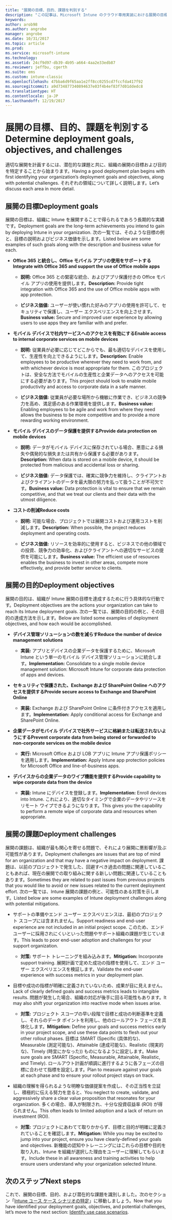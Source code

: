 ```yaml
---
title: "展開の目標、目的、課題を判別する"
description: "この記事は、Microsoft Intune のクラウド専用実装における展開の目標、目的、課題の判別に役立ちます。"
keywords: 
author: arob98
ms.author: angrobe
manager: angrobe
ms.date: 10/31/2017
ms.topic: article
ms.prod: 
ms.service: microsoft-intune
ms.technology: 
ms.assetid: 24cf9d97-db39-4b95-a664-4aa2e33edb87
ms.reviewer: jeffbu, cgerth
ms.suite: ems
ms.custom: intune-classic
ms.openlocfilehash: 47bba6d9f65aa1e2ff8cc0255cd7fccfda417f92
ms.sourcegitcommit: a9d734877340894637e03f4b4ef83f7d01ddedc8
ms.translationtype: HT
ms.contentlocale: ja-JP
ms.lasthandoff: 12/19/2017
---
```

# <a name="determine-deployment-goals-objectives-and-challenges"></a><span data-ttu-id="92847-103">展開の目標、目的、課題を判別する</span><span class="sxs-lookup"><span data-stu-id="92847-103">Determine deployment goals, objectives, and challenges</span></span>

<span data-ttu-id="92847-104">適切な展開を計画するには、潜在的な課題と共に、組織の展開の目標および目的を特定することから始まります。</span><span class="sxs-lookup"><span data-stu-id="92847-104">Having a good deployment plan begins with first identifying your organization’s deployment goals and objectives, along with potential challenges.</span></span> <span data-ttu-id="92847-105">それぞれの領域について詳しく説明します。</span><span class="sxs-lookup"><span data-stu-id="92847-105">Let’s discuss each area in more detail.</span></span>

## <a name="deployment-goals"></a><span data-ttu-id="92847-106">展開の目標</span><span class="sxs-lookup"><span data-stu-id="92847-106">Deployment goals</span></span>

<span data-ttu-id="92847-107">展開の目標は、組織に Intune を展開することで得られるであろう長期的な実績です。</span><span class="sxs-lookup"><span data-stu-id="92847-107">Deployment goals are the long-term achievements you intend to gain by deploying Intune in your organization.</span></span> <span data-ttu-id="92847-108">次の一覧では、そのような目標の例と、目標の説明およびビジネス価値を示します。</span><span class="sxs-lookup"><span data-stu-id="92847-108">Listed below are some examples of such goals along with the description and business value for each.</span></span>

-   <span data-ttu-id="92847-109">**Office 365 と統合し、Office モバイル アプリの使用をサポートする**</span><span class="sxs-lookup"><span data-stu-id="92847-109">**Integrate with Office 365 and support the use of Office mobile apps**</span></span>

    -   <span data-ttu-id="92847-110">**説明:** Office 365 との緊密な統合、およびアプリ保護付きの Office モバイル アプリの使用を提供します。</span><span class="sxs-lookup"><span data-stu-id="92847-110">**Description:** Provide tight integration with Office 365 and the use of Office mobile apps with app protection.</span></span>

    -   <span data-ttu-id="92847-111">**ビジネス価値:** ユーザーが使い慣れた好みのアプリの使用を許可して、セキュリティで保護し、ユーザー エクスペリエンスを向上させます。</span><span class="sxs-lookup"><span data-stu-id="92847-111">**Business value:** Secure and improved user experience by allowing users to use apps they are familiar with and prefer.</span></span>

-   <span data-ttu-id="92847-112">**モバイル デバイスで社内サービスへのアクセスを有効にする**</span><span class="sxs-lookup"><span data-stu-id="92847-112">**Enable access to internal corporate services on mobile devices**</span></span>

    -   <span data-ttu-id="92847-113">**説明:** 従業員が必要に応じてどこからでも、最も適切なデバイスを使用して、生産性を向上できるようにします。</span><span class="sxs-lookup"><span data-stu-id="92847-113">**Description:** Enable employees to be productive wherever they need to work from, and with whichever device is most appropriate for them.</span></span> <span data-ttu-id="92847-114">このプロジェクトは、安全な方法でモバイルの生産性と企業データへのアクセスを可能にする必要があります。</span><span class="sxs-lookup"><span data-stu-id="92847-114">This project should look to enable mobile productivity and access to corporate data in a safe manner.</span></span>

    -   <span data-ttu-id="92847-115">**ビジネス価値:** 従業員が必要な場所から機敏に作業でき、ビジネスの競争力を高め、満足感のある作業環境を提供します。</span><span class="sxs-lookup"><span data-stu-id="92847-115">**Business value:** Enabling employees to be agile and work from where they need allows the business to be more competitive and to provide a more rewarding working environment.</span></span>

-   <span data-ttu-id="92847-116">**モバイル デバイスのデータ保護を提供する**</span><span class="sxs-lookup"><span data-stu-id="92847-116">**Provide data protection on mobile devices**</span></span>

    -   <span data-ttu-id="92847-117">**説明:** データがモバイル デバイスに保存されている場合、悪意による損失や偶発的な損失または共有から保護する必要があります。</span><span class="sxs-lookup"><span data-stu-id="92847-117">**Description:** When data is stored on a mobile device, it should be protected from malicious and accidental loss or sharing.</span></span>

    -   <span data-ttu-id="92847-118">**ビジネス価値:** データ保護では、確実に競争力を維持し、クライアントおよびクライアントのデータを最大限の努力を払って扱うことが不可欠です。</span><span class="sxs-lookup"><span data-stu-id="92847-118">**Business value:** Data protection is vital to ensure that we remain competitive, and that we treat our clients and their data with the utmost diligence.</span></span>

-   <span data-ttu-id="92847-119">**コストの削減**</span><span class="sxs-lookup"><span data-stu-id="92847-119">**Reduce costs**</span></span>

    -   <span data-ttu-id="92847-120">**説明:** 可能な場合、プロジェクトでは展開コストおよび運用コストを削減します。</span><span class="sxs-lookup"><span data-stu-id="92847-120">**Description:** When possible, the project reduces deployment and operating costs.</span></span>

    -    <span data-ttu-id="92847-121">**ビジネス価値:** リソースを効率的に使用すると、ビジネスでの他の領域での投資、競争力の効率化、およびクライアントへの適切なサービスの提供を可能にします。</span><span class="sxs-lookup"><span data-stu-id="92847-121">**Business value:** The efficient use of resources enables the business to invest in other areas, compete more effectively, and provide better service to clients.</span></span>

## <a name="deployment-objectives"></a><span data-ttu-id="92847-122">展開の目的</span><span class="sxs-lookup"><span data-stu-id="92847-122">Deployment objectives</span></span>

<span data-ttu-id="92847-123">展開の目的は、組織が Intune 展開の目標を達成するために行う具体的な行動です。</span><span class="sxs-lookup"><span data-stu-id="92847-123">Deployment objectives are the actions your organization can take to reach its Intune deployment goals.</span></span> <span data-ttu-id="92847-124">次の一覧では、展開の目的の例と、その目的の達成方法を示します。</span><span class="sxs-lookup"><span data-stu-id="92847-124">Below are listed some examples of deployment objectives, and how each would be accomplished.</span></span>

-   <span data-ttu-id="92847-125">**デバイス管理ソリューションの数を減らす**</span><span class="sxs-lookup"><span data-stu-id="92847-125">**Reduce the number of device management solutions**</span></span>

    -   <span data-ttu-id="92847-126">**実装:** アプリとデバイスの企業データを保護するために、Microsoft Intune という単一のモバイル デバイス管理ソリューションに統合します。</span><span class="sxs-lookup"><span data-stu-id="92847-126">**Implementation:** Consolidate to a single mobile device management solution: Microsoft Intune for corporate data protection of apps and devices.</span></span>

-   <span data-ttu-id="92847-127">**セキュリティで保護された、Exchange および SharePoint Online へのアクセスを提供する**</span><span class="sxs-lookup"><span data-stu-id="92847-127">**Provide secure access to Exchange and SharePoint Online**</span></span>

    -   <span data-ttu-id="92847-128">**実装:** Exchange および SharePoint Online に条件付きアクセスを適用します。</span><span class="sxs-lookup"><span data-stu-id="92847-128">**Implementation:** Apply conditional access for Exchange and SharePoint Online.</span></span>

-   <span data-ttu-id="92847-129">**企業データがモバイル デバイスで社外サービスに格納または転送されないようにする**</span><span class="sxs-lookup"><span data-stu-id="92847-129">**Prevent corporate data from being stored or forwarded to non-corporate services on the mobile device**</span></span>

    -   <span data-ttu-id="92847-130">**実行:** Microsoft Office および LOB アプリに Intune アプリ保護ポリシーを適用します。</span><span class="sxs-lookup"><span data-stu-id="92847-130">**Implementation:** Apply Intune app protection policies for Microsoft Office and line-of-business apps.</span></span>

-   <span data-ttu-id="92847-131">**デバイスからの企業データのワイプ機能を提供する**</span><span class="sxs-lookup"><span data-stu-id="92847-131">**Provide capability to wipe corporate data from the device**</span></span>

    -   <span data-ttu-id="92847-132">**実装:** Intune にデバイスを登録します。</span><span class="sxs-lookup"><span data-stu-id="92847-132">**Implementation:** Enroll devices into Intune.</span></span> <span data-ttu-id="92847-133">これにより、適切なタイミングで企業のデータやリソースをリモート ワイプできるようになります。</span><span class="sxs-lookup"><span data-stu-id="92847-133">This gives you the capability to perform a remote wipe of corporate data and resources when appropriate.</span></span>

## <a name="deployment-challenges"></a><span data-ttu-id="92847-134">展開の課題</span><span class="sxs-lookup"><span data-stu-id="92847-134">Deployment challenges</span></span>

<span data-ttu-id="92847-135">展開の課題は、組織が最も関心を寄せる問題で、それにより展開に悪影響が及ぶ可能性があります。</span><span class="sxs-lookup"><span data-stu-id="92847-135">Deployment challenges are issues that are top of mind for an organization and that may have a negative impact on deployment.</span></span> <span data-ttu-id="92847-136">課題は、以前のプロジェクトで発生した、回避すべき過去の問題に関連していることもあれば、現在の展開での取り組みに関する新しい問題に関連していることもあります。</span><span class="sxs-lookup"><span data-stu-id="92847-136">Sometimes they are related to past issues from previous projects that you would like to avoid or new issues related to the current deployment effort.</span></span> <span data-ttu-id="92847-137">次の一覧では、Intune 展開の課題の例と、可能性のある対策を示します。</span><span class="sxs-lookup"><span data-stu-id="92847-137">Listed below are some examples of Intune deployment challenges along with potential mitigations.</span></span>

-   <span data-ttu-id="92847-138">サポートの準備やエンド ユーザー エクスペリエンスは、最初のプロジェクト スコープには含まれません。</span><span class="sxs-lookup"><span data-stu-id="92847-138">Support readiness and end-user experience are not included in an initial project scope.</span></span> <span data-ttu-id="92847-139">このため、エンド ユーザーに採用されにくいといった問題やサポート組織の課題が生じています。</span><span class="sxs-lookup"><span data-stu-id="92847-139">This leads to poor end-user adoption and challenges for your support organization.</span></span>

    -   <span data-ttu-id="92847-140">**対策:** サポート トレーニングを組み込みます。</span><span class="sxs-lookup"><span data-stu-id="92847-140">**Mitigation:** Incorporate support training.</span></span> <span data-ttu-id="92847-141">展開計画で定めた成功の指標を使用して、エンド ユーザー エクスペリエンスを検証します。</span><span class="sxs-lookup"><span data-stu-id="92847-141">Validate the end-user experience with success metrics in your deployment plan.</span></span>

-   <span data-ttu-id="92847-142">目標や成功の指標が明確に定義されていないため、成果が目に見えません。</span><span class="sxs-lookup"><span data-stu-id="92847-142">Lack of clearly defined goals and success metrics leads to intangible results.</span></span> <span data-ttu-id="92847-143">問題が発生した場合、組織の対応が後手に回る可能性もあります。</span><span class="sxs-lookup"><span data-stu-id="92847-143">It may also shift your organization into reactive mode when issues arise.</span></span>

    -   <span data-ttu-id="92847-144">**対策:** プロジェクト スコープの早い段階で目標と成功の判断基準を定義し、それらのデータ ポイントを利用し、他のロールアウト フェーズを具体化します。</span><span class="sxs-lookup"><span data-stu-id="92847-144">**Mitigation:** Define your goals and success metrics early in your project scope, and use these data points to flesh out your other rollout phases.</span></span> <span data-ttu-id="92847-145">目標は SMART (Specific (具体的な)、Measurable (測定可能な)、Attainable (達成可能な)、Realistic (現実的な)、Timely (時宜にかなった)) ものになるように設定します。</span><span class="sxs-lookup"><span data-stu-id="92847-145">Make sure goals are SMART (Specific, Measurable, Attainable, Realistic, and Timely).</span></span> <span data-ttu-id="92847-146">ロールアウト計画が順調に進行するように各フェーズの目標に合わせて指標を設定します。</span><span class="sxs-lookup"><span data-stu-id="92847-146">Plan to measure against your goals at each phase and to ensure your rollout project stays on track.</span></span>

-   <span data-ttu-id="92847-147">組織の理解を得られるような明瞭な価値提案を作成し、その正当性を立証し、積極的に伝える努力を怠ると、</span><span class="sxs-lookup"><span data-stu-id="92847-147">You neglect to create, validate, and aggressively share a clear value proposition that resonates for your organization.</span></span> <span data-ttu-id="92847-148">多くの場合、導入が制限され、十分な投資収益率 (ROI) が得られません。</span><span class="sxs-lookup"><span data-stu-id="92847-148">This often leads to limited adoption and a lack of return on investment (ROI).</span></span>

    -   <span data-ttu-id="92847-149">**対策:** プロジェクトにあわてて取りかからず、目標と目的が明確に定義されていることを確認します。</span><span class="sxs-lookup"><span data-stu-id="92847-149">**Mitigation:** While you may be excited to jump into your project, ensure you have clearly-defined your goals and objectives.</span></span> <span data-ttu-id="92847-150">新機能の認知やトレーニングにはこれらの目標や目的を取り入れ、Intune を組織が選択した理由をユーザーに理解してもらいます。</span><span class="sxs-lookup"><span data-stu-id="92847-150">Include these in all awareness and training activities to help ensure users understand why your organization selected Intune.</span></span>

## <a name="next-steps"></a><span data-ttu-id="92847-151">次のステップ</span><span class="sxs-lookup"><span data-stu-id="92847-151">Next steps</span></span>

<span data-ttu-id="92847-152">これで、展開の目標、目的、および潜在的な課題を識別しました。次のセクション「[Intune ユース ケース シナリオの特定](planning-guide-scenarios.md)」に移動しましょう。</span><span class="sxs-lookup"><span data-stu-id="92847-152">Now that you have identified your deployment goals, objectives, and potential challenges, let’s move to the next section: [Identify use case scenarios](planning-guide-scenarios.md).</span></span>
